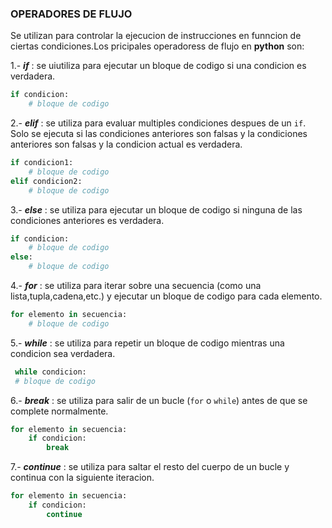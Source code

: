 ### OPERADORES DE FLUJO

Se utilizan para controlar la ejecucion de instrucciones en funncion de ciertas condiciones.Los pricipales operadoress de flujo en **python** son:

1.- ***if*** : se uiutiliza para ejecutar un bloque de codigo si una condicion es verdadera.
```PYTHON
if condicion:
    # bloque de codigo
```
2.- ***elif*** : se utiliza para evaluar multiples condiciones despues de un `if`. Solo se ejecuta si las condiciones anteriores son falsas y la condiciones anteriores son falsas y la condicion actual es verdadera. 
```PYTHON
if condicion1:
    # bloque de codigo
elif condicion2:
    # bloque de codigo
```
3.- ***else*** : se utiliza para ejecutar un bloque de codigo si ninguna de las condiciones anteriores es verdadera.
```PYTHON
if condicion:
    # bloque de codigo
else:
    # bloque de codigo
```
4.- ***for*** : se utiliza para iterar sobre una secuencia (como una lista,tupla,cadena,etc.) y ejecutar un bloque de codigo para cada elemento.
```PYTHON
for elemento in secuencia:
    # bloque de codigo
```
5.- ***while*** : se utiliza para repetir un bloque de codigo mientras una condicion sea verdadera.
```PYTHON
 while condicion:
 # bloque de codigo
```
6.- ***break*** : se utiliza para salir de un bucle (`for` o `while`) antes de que se complete normalmente.
```PYTHON
for elemento in secuencia:
    if condicion:
        break
```
7.- ***continue*** : se utiliza para saltar el resto del cuerpo de un bucle y continua con la siguiente iteracion.
```PYTHON
for elemento in secuencia:
    if condicion:
        continue
```
